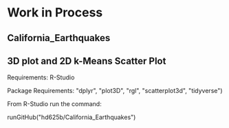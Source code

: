 # Work in Process ##
## California_Earthquakes
## 3D plot and 2D k-Means Scatter Plot 

Requirements: R-Studio 

Package Requirements: "dplyr", "plot3D", "rgl", "scatterplot3d", "tidyverse") 

From R-Studio run the command:

runGitHub("hd625b/California_Earthquakes")
